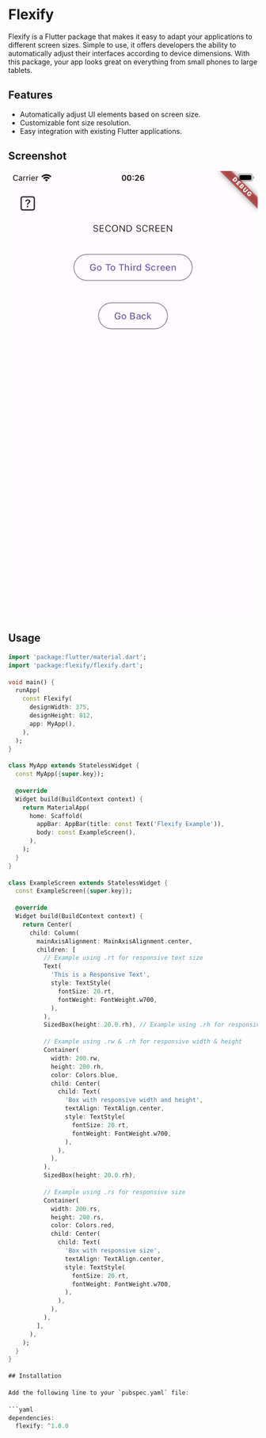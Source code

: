 # Flexify

Flexify is a Flutter package that makes it easy to adapt your applications to different screen sizes. Simple to use, it offers developers the ability to automatically adjust their interfaces according to device dimensions. With this package, your app looks great on everything from small phones to large tablets.

## Features

- Automatically adjust UI elements based on screen size.
- Customizable font size resolution.
- Easy integration with existing Flutter applications.

## Screenshot

![Screenshot](./assets/example.png)

## Usage

```dart
import 'package:flutter/material.dart';
import 'package:flexify/flexify.dart';

void main() {
  runApp(
    const Flexify(
      designWidth: 375,
      designHeight: 812,
      app: MyApp(),
    ),
  );
}

class MyApp extends StatelessWidget {
  const MyApp({super.key});

  @override
  Widget build(BuildContext context) {
    return MaterialApp(
      home: Scaffold(
        appBar: AppBar(title: const Text('Flexify Example')),
        body: const ExampleScreen(),
      ),
    );
  }
}

class ExampleScreen extends StatelessWidget {
  const ExampleScreen({super.key});

  @override
  Widget build(BuildContext context) {
    return Center(
      child: Column(
        mainAxisAlignment: MainAxisAlignment.center,
        children: [
          // Example using .rt for responsive text size
          Text(
            'This is a Responsive Text',
            style: TextStyle(
              fontSize: 20.rt,
              fontWeight: FontWeight.w700,
            ),
          ),
          SizedBox(height: 20.0.rh), // Example using .rh for responsive height

          // Example using .rw & .rh for responsive width & height
          Container(
            width: 200.rw,
            height: 200.rh,
            color: Colors.blue,
            child: Center(
              child: Text(
                'Box with responsive width and height',
                textAlign: TextAlign.center,
                style: TextStyle(
                  fontSize: 20.rt,
                  fontWeight: FontWeight.w700,
                ),
              ),
            ),
          ),
          SizedBox(height: 20.0.rh),

          // Example using .rs for responsive size
          Container(
            width: 200.rs,
            height: 200.rs,
            color: Colors.red,
            child: Center(
              child: Text(
                'Box with responsive size',
                textAlign: TextAlign.center,
                style: TextStyle(
                  fontSize: 20.rt,
                  fontWeight: FontWeight.w700,
                ),
              ),
            ),
          ),
        ],
      ),
    );
  }
}

## Installation

Add the following line to your `pubspec.yaml` file:

```yaml
dependencies:
  flexify: ^1.0.0

